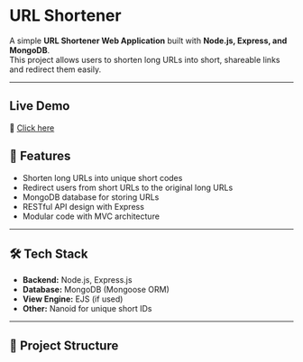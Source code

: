 # URL Shortener

A simple **URL Shortener Web Application** built with **Node.js, Express, and MongoDB**.  
This project allows users to shorten long URLs into short, shareable links and redirect them easily.


---

## Live Demo
🔗 [Click here](https://url-shortener-web-application.onrender.com)

## 🚀 Features
- Shorten long URLs into unique short codes
- Redirect users from short URLs to the original long URLs
- MongoDB database for storing URLs
- RESTful API design with Express
- Modular code with MVC architecture

---

## 🛠️ Tech Stack
- **Backend:** Node.js, Express.js  
- **Database:** MongoDB (Mongoose ORM)  
- **View Engine:** EJS (if used)  
- **Other:** Nanoid for unique short IDs  

---

## 📂 Project Structure
